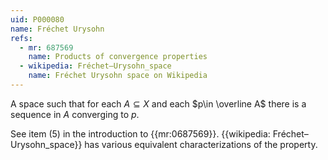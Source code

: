 ```yaml
---
uid: P000080
name: Fréchet Urysohn
refs:
  - mr: 687569
    name: Products of convergence properties
  - wikipedia: Fréchet–Urysohn_space
    name: Fréchet Urysohn space on Wikipedia
---
```

A space such that for each $A\subseteq X$ and each $p\in \overline A$ there is a sequence in $A$ converging to $p$.

See item (5) in the introduction to {{mr:0687569}}.  {{wikipedia: Fréchet–Urysohn_space}} has various equivalent characterizations of the property.
